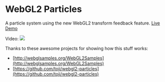# WebGL2 Particles

A particle system using the new WebGL2 transform feedback feature.
[Live Demo](https://pwambach.github.io/webgl2-particles)

Video: ![](https://youtu.be/_0eMhb53GxM)



Thanks to these awesome projects for showing how this stuff works:
* [http://webglsamples.org/WebGL2Samples](http://webglsamples.org/WebGL2Samples)
* [https://github.com/toji/webgl2-particles](https://github.com/toji/webgl2-particles)
